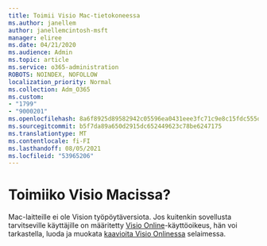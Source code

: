 ```yaml
---
title: Toimii Visio Mac-tietokoneessa
ms.author: janellem
author: janellemcintosh-msft
manager: eliree
ms.date: 04/21/2020
ms.audience: Admin
ms.topic: article
ms.service: o365-administration
ROBOTS: NOINDEX, NOFOLLOW
localization_priority: Normal
ms.collection: Adm_O365
ms.custom:
- "1799"
- "9000201"
ms.openlocfilehash: 8a6f8925d89582942c05596ea0431eee3fc71c9e8c15fdc555dbbeaa7790d976
ms.sourcegitcommit: b5f7da89a650d2915dc652449623c78be6247175
ms.translationtype: MT
ms.contentlocale: fi-FI
ms.lasthandoff: 08/05/2021
ms.locfileid: "53965206"
---
```

# <a name="does-visio-work-on-a-mac"></a>Toimiiko Visio Macissa?

Mac-laitteille ei ole Vision työpöytäversiota. Jos kuitenkin sovellusta tarvitseville käyttäjille on määritetty [Visio Online](https://docs.microsoft.com/microsoft-365/admin/add-users/add-users)-käyttöoikeus, hän voi tarkastella, luoda ja muokata [kaavioita Visio Onlinessa](https://support.office.com/article/06f04845-91b8-4e8f-881f-a43c970735fc?wt.mc_id=OfficeAdm_ClientDIA_Alchemy1799) selaimessa.
  
  
